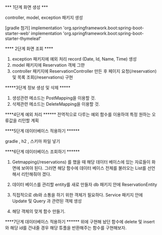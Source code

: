 *** 1단계 화면 생성 ***

 controller, model, exception 패키지 생성
 
[gradle 첨가]
implementation 'org.springframework.boot:spring-boot-starter-web' 
implementation 'org.springframework.boot:spring-boot-starter-thymeleaf'


**** 2단계 화면 조회 ****

1. exception 패키지에 예외 처리 record (Date, Id, Name, Time) 생성
2. model 패키지에 Reservation 객체 그햔
3. controller 패키지에 ReservationController 만든 후 페이지 요청(/reservation) 및 목록 조회(/reservations) 구현

*****3단계 정보 생성 및 삭제 *****

1. 생성관련 메소드는 PostMapping을 이용할 것.
2. 삭제관련 메소드는 DeleteMapping을 이용할 것.

 ****4단계 예외 처리 ******
전역적으로 다루는 예외 함수를 이용하여 특정 원하는 오류값을 리턴할 계획

   
 ****5단계 데이터베이스 적용하기 ******

 gradle , h2 , 스키마 파일 넣기

  ****6단계 데이터베이스 조회하기 ******
1. Getmapping(/reservations) 를 했을 때 해당 데이터 베이스에 있는 자료들이 화면에 보여야 된다.
   그러면 해당 함수에 데이터 베이스 전체를 불러오는 List를 선언해서 리턴해줘야 겠다.

2. 데이터 베이스를 관리할 entity를 새로 만들자 db 패키지 안에 ReservationEntity
3. 직접적으로 db와 소통을 하기 위한 객체가 필요하다. Service 패키지 안에 Update 및 Query 과 관련된 객체 생성
4. 해당 객체의 맞게 함수 만들기.

  ****7단계 데이터베이스 적용하기 ******
  위에 구현해 놨던 함수에 delete 및 insert와 해당 id를 건내줄 경우 해당 튜플을 반환해주는 함수를 구현해보자.
